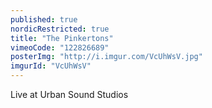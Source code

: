 ```yaml
---
published: true
nordicRestricted: true
title: "The Pinkertons"
vimeoCode: "122826689"
posterImg: "http://i.imgur.com/VcUhWsV.jpg"
imgurId: "VcUhWsV"
---
```


Live at Urban Sound Studios